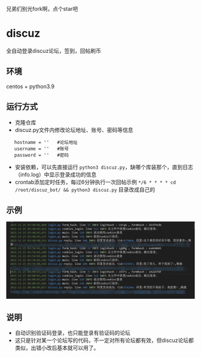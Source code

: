 兄弟们别光fork啊，点个star吧

# discuz

全自动登录discuz论坛，签到，回帖刷币

## 环境
centos + python3.9

## 运行方式
 - 克隆仓库
 - discuz.py文件内修改论坛地址、账号、密码等信息

 ```
    hostname = ''   #论坛地址
    username = ''   #账号
    password = ''   #密码
```

 - 安装依赖，可以先直接运行 `python3 discuz.py`，缺哪个库装那个，直到日志（info.log）中显示登录成功的信息
 - crontab添加定时任务，每过6分钟执行一次回帖示例 `*/6 * * * * cd /root/discuz_bot/ && python3 discuz.py` 目录改成自己的

## 示例
![](demo.png)
 
## 说明
 - 自动识别验证码登录，也只能登录有验证码的论坛
 - 这只是针对某一个论坛写的代码，不一定对所有论坛都有效，但discuz论坛都类似，出错小改后基本就可以用了。
